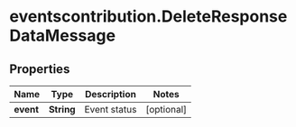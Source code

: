 # eventscontribution.DeleteResponseDataMessage

## Properties

Name | Type | Description | Notes
------------ | ------------- | ------------- | -------------
**event** | **String** | Event status | [optional] 


